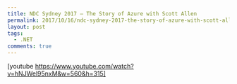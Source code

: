 ```yaml
---
title: NDC Sydney 2017 – The Story of Azure with Scott Allen
permalink: 2017/10/16/ndc-sydney-2017-the-story-of-azure-with-scott-allen/
layout: post
tags:
  - .NET
comments: true
---
```


[youtube https://www.youtube.com/watch?v=hNJWel95nxM&w=560&h=315]

